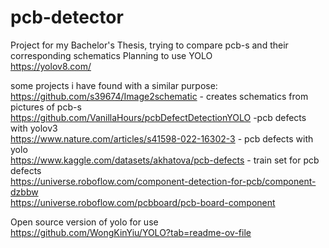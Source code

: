 # pcb-detector
Project for my Bachelor's Thesis, trying to compare pcb-s and their corresponding schematics
Planning to use YOLO  
https://yolov8.com/  

some projects i have found with a similar purpose:  
https://github.com/s39674/Image2schematic - creates schematics from pictures of pcb-s  
https://github.com/VanillaHours/pcbDefectDetectionYOLO -pcb defects with yolov3  
https://www.nature.com/articles/s41598-022-16302-3 - pcb defects with yolo  
https://www.kaggle.com/datasets/akhatova/pcb-defects - train set for pcb defects  
https://universe.roboflow.com/component-detection-for-pcb/component-dzbbw  
https://universe.roboflow.com/pcbboard/pcb-board-component
  
Open source version of yolo for use  
https://github.com/WongKinYiu/YOLO?tab=readme-ov-file


